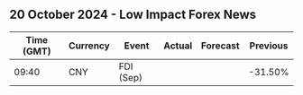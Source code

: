 ## 20 October 2024 - Low Impact Forex News

| Time (GMT) | Currency | Event | Actual | Forecast | Previous |
|------|----------|-------|--------|----------|----------|
| 09:40 | CNY | FDI (Sep) |  |  | -31.50% |

